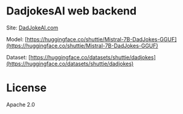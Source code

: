 # DadjokesAI web backend

Site: [DadJokeAI.com](https://DadJokeAI.com)

Model: [https://huggingface.co/shuttie/Mistral-7B-DadJokes-GGUF](https://huggingface.co/shuttie/Mistral-7B-DadJokes-GGUF)

Dataset: [https://huggingface.co/datasets/shuttie/dadjokes](https://huggingface.co/datasets/shuttie/dadjokes)

# License

Apache 2.0